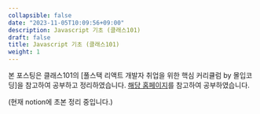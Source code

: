 ```yaml
---
collapsible: false
date: "2023-11-05T10:09:56+09:00"
description: Javascript 기초 (클래스101)
draft: false
title: Javascript 기초 (클래스101)
weight: 1
---
```


본 포스팅은 클래스101의 [풀스택 리액트 개발자 취업을 위한 핵심 커리큘럼 by 몰입코딩]을 참고하여 공부하고 정리하였습니다.
[해당 홈페이지](https://www.scode.gg/p/4711#%EC%B1%95%ED%84%B0%EB%AF%B8%EC%85%98,-01)를 참고하여 공부하였습니다.

(현재 notion에 초본 정리 중입니다.)
